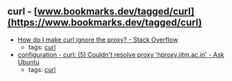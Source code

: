 curl - [www.bookmarks.dev/tagged/curl](https://www.bookmarks.dev/tagged/curl) 
---
* [How do I make curl ignore the proxy? - Stack Overflow](https://stackoverflow.com/questions/800805/how-do-i-make-curl-ignore-the-proxy)
    * tags: [curl](../tags/curl.md)
* [configuration - curl: (5) Couldn't resolve proxy 'hproxy.iitm.ac.in' - Ask Ubuntu](https://askubuntu.com/questions/347384/curl-5-couldnt-resolve-proxy-hproxy-iitm-ac-in)
    * tags: [curl](../tags/curl.md)
